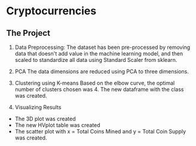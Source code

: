# Cryptocurrencies

## The Project 

1) Data Preprocessing:
The dataset has been pre-processed by removing data that doesn't add value in the machine learning model, and then scaled to standardize all data using Standard Scaler from sklearn. 

2) PCA 
The data dimensions are reduced using PCA to three dimensions. 

3) Clustering using K-means 
Based on the elbow curve, the optimal number of clusters chosen was 4.
The new dataframe with the class was created. 

4) Visualizing Results
- The 3D plot was created 
- The new HVplot table was created 
- The scatter plot with x = Total Coins Mined and y = Total Coin Supply was created. 


